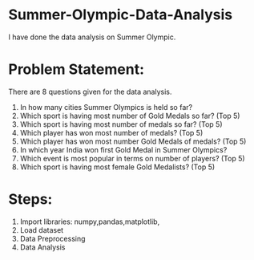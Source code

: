 # Summer-Olympic-Data-Analysis
I have done the data analysis on Summer Olympic.
# Problem Statement:
There are 8 questions given for the data analysis.
1. In how many cities Summer Olympics is held so far?
2. Which sport is having most number of Gold Medals so far? (Top 5)
3. Which sport is having most number of medals so far? (Top 5)
4. Which player has won most number of medals? (Top 5)
5. Which player has won most number Gold Medals of medals? (Top 5)
6. In which year India won first Gold Medal in Summer Olympics?
7. Which event is most popular in terms on number of players? (Top 5)
8. Which sport is having most female Gold Medalists? (Top 5)

# Steps:
1. Import libraries: numpy,pandas,matplotlib,
2. Load dataset
3. Data Preprocessing
4. Data Analysis
